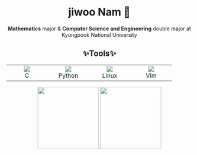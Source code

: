 <div align="center">
  
# jiwoo Nam 👋

**Mathematics** major & **Computer Science and Engineering** double major at Kyungpook National University

## :sparkles:Tools:sparkles:

<table>
  <tr>
    <td align="center" width="96">
      <img src="https://skillicons.dev/icons?i=c" />
      <br>C
    </td>
    <td align="center" width="96">
      <img src="https://skillicons.dev/icons?i=python" />
      <br>Python
    </td>
    <td align="center" width="96">
      <img src="https://skillicons.dev/icons?i=linux" />
      <br>Linux
    </td>
    <td align="center" width="96">
      <img src="https://skillicons.dev/icons?i=vim" />
      </a>
      <br>Vim
    </td>
  </tr>
</table>

<a href="https://github.com/1360837/github-readme-stats">
  <img src="https://github-readme-stats.vercel.app/api/top-langs/?username=1360837&size_weight=0.5&count_weight=0.5&&layout=compact&theme=vue&hide_border=true&bg_color=fff&hide=Jupyter%20Notebook" height="165">
<img src="https://github-readme-stats.vercel.app/api?username=1360837&show_icons=true&theme=vue&hide_border=true&bb_color=fff" height="165">

<!--
**1360837/1360837** is a ✨ _special_ ✨ repository because its `README.md` (this file) appears on your GitHub profile.

Here are some ideas to get you started:

- 🔭 I’m currently working on ...
- 🌱 I’m currently learning ...
- 👯 I’m looking to collaborate on ...
- 🤔 I’m looking for help with ...
- 💬 Ask me about ...
- 📫 How to reach me: ...
- 😄 Pronouns: ...
- ⚡ Fun fact: ...
-->

</div>
